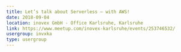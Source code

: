 ```yaml
---
title: Let’s talk about Serverless – with AWS! 
date: 2018-09-04
location: inovex GmbH - Office Karlsruhe, Karlsruhe
link: https://www.meetup.com/inovex-karlsruhe/events/253746532/
usergroup: invxka
type: usergroup
---
```

